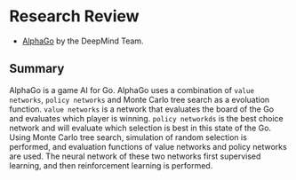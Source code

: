 # Research Review

- [AlphaGo](https://storage.googleapis.com/deepmind-media/alphago/AlphaGoNaturePaper.pdf) by the DeepMind Team.

## Summary

AlphaGo is a game AI for Go. AlphaGo uses a combination of `value networks`, `policy networks` and Monte Carlo tree search as a evoluation function. `value networks` is a network that evaluates the board of the Go and evaluates which player is winning. `policy networkds` is the best choice network and will evaluate which selection is best in this state of the Go. Using Monte Carlo tree search, simulation of random selection is performed, and evaluation functions of value networks and policy networks are used. The neural network of these two networks first supervised learning, and then reinforcement learning is performed.
